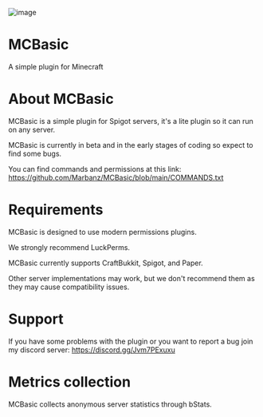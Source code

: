 ![image](https://user-images.githubusercontent.com/74062032/118278356-39243600-b4ca-11eb-96b6-38f5f9180f96.png)
# MCBasic
A simple plugin for Minecraft

# About MCBasic

MCBasic is a simple plugin for Spigot servers, it's a lite plugin so it can run on any server.

MCBasic is currently in beta and in the early stages of coding so expect to find some bugs.

You can find commands and permissions at this link:
https://github.com/Marbanz/MCBasic/blob/main/COMMANDS.txt

# Requirements

MCBasic is designed to use modern permissions plugins.

We strongly recommend LuckPerms.

MCBasic currently supports CraftBukkit, Spigot, and Paper.

Other server implementations may work, but we don't recommend them as they may cause compatibility issues.

# Support

If you have some problems with the plugin or you want to report a bug join my discord server:
https://discord.gg/Jvm7PExuxu

# Metrics collection

MCBasic collects anonymous server statistics through bStats.

